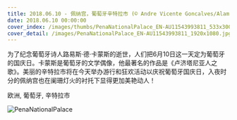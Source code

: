 ```yaml
---
title: 2018.06.10 - 佩纳宫，葡萄牙辛特拉市 (© Andre Vicente Goncalves/Alamy)
date: 2018.06.10 00:00:00
cover_index: /images/thumbs/PenaNationalPalace_EN-AU11543993811_533x300.jpg
cover_detail: /images/PenaNationalPalace_EN-AU11543993811_1920x1080.jpg
---
```


为了纪念葡萄牙诗人路易斯·德·卡蒙斯的逝世，人们把6月10日这一天定为葡萄牙的国庆日。卡蒙斯是葡萄牙的文学偶像，他最著名的作品是《卢济塔尼亚人之歌》。美丽的辛特拉市将在今天举办游行和狂欢活动以庆祝葡萄牙国庆日，入夜时分的佩纳宫也在阑珊灯火的衬托下显得更加美艳动人！

欧洲, 葡萄牙, 辛特拉市

![PenaNationalPalace](/images/PenaNationalPalace_EN-AU11543993811_1920x1080.jpg)

